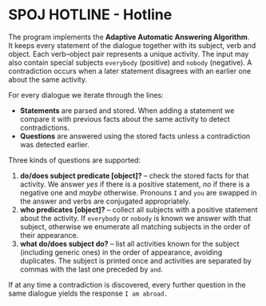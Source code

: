 # SPOJ HOTLINE - Hotline

The program implements the **Adaptive Automatic Answering Algorithm**.  
It keeps every statement of the dialogue together with its subject, verb and
object.  Each verb–object pair represents a unique activity.  The input may
also contain special subjects `everybody` (positive) and `nobody` (negative).
A contradiction occurs when a later statement disagrees with an earlier one
about the same activity.

For every dialogue we iterate through the lines:

- **Statements** are parsed and stored.  When adding a statement we compare it
  with previous facts about the same activity to detect contradictions.
- **Questions** are answered using the stored facts unless a contradiction was
  detected earlier.

Three kinds of questions are supported:

1. **do/does subject predicate [object]?** – check the stored facts for that
   activity.  We answer *yes* if there is a positive statement, *no* if there is
   a negative one and *maybe* otherwise.  Pronouns `I` and `you` are swapped in
   the answer and verbs are conjugated appropriately.
2. **who predicates [object]?** – collect all subjects with a positive statement
   about the activity.  If `everybody` or `nobody` is known we answer with that
   subject, otherwise we enumerate all matching subjects in the order of their
   appearance.
3. **what do/does subject do?** – list all activities known for the subject
   (including generic ones) in the order of appearance, avoiding duplicates.
   The subject is printed once and activities are separated by commas with the
   last one preceded by `and`.

If at any time a contradiction is discovered, every further question in the
same dialogue yields the response `I am abroad.`

